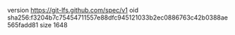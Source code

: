 version https://git-lfs.github.com/spec/v1
oid sha256:f3204b7c75454711557e88dfc945121033b2ec0886763c42b0388ae565fadd81
size 1648
